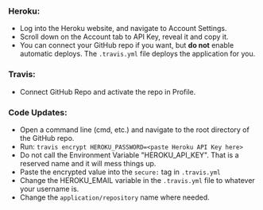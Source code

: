 ### Heroku: 

* Log into the Heroku website, and navigate to Account Settings.
* Scroll down on the Account tab to API Key, reveal it and copy it.
* You can connect your GitHub repo if you want, but **do not** enable automatic deploys. The `.travis.yml` file deploys the application for you. 

### Travis: 

* Connect GitHub Repo and activate the repo in Profile.

### Code Updates:

* Open a command line (cmd, etc.) and navigate to the root directory of the GitHub repo.
* Run: `travis encrypt HEROKU_PASSWORD=<paste Heroku API Key here>`
* Do not call the Environment Variable "HEROKU_API_KEY". That is a reserved name and it will mess things up.
* Paste the encrypted value into the `secure:` tag in `.travis.yml`
* Change the HEROKU_EMAIL variable in the `.travis.yml` file to whatever your username is.
* Change the `application/repository` name where needed. 
